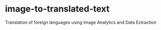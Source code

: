# image-to-translated-text
Translation of foreign languages using Image Analytics and Data Extraction
